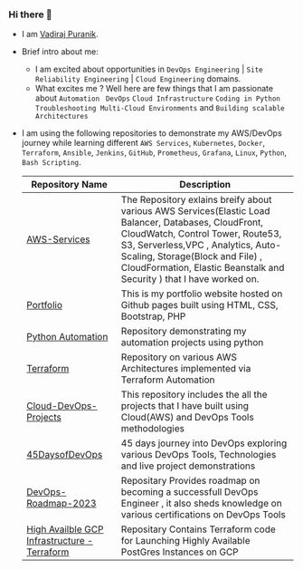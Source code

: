 ### Hi there 👋

- I am [Vadiraj Puranik](https://in.linkedin.com/in/vadiraj-puranik-4518a4165).

- Brief intro about me:
  * I am excited about opportunities in `DevOps Engineering` |  `Site Reliability Engineering` | `Cloud Engineering` domains.
  * What excites me ? Well here are few things that I am passionate about 
  `Automation `
  `DevOps`
  `Cloud Infrastructure`
  `Coding in Python`
  `Troubleshooting Multi-Cloud Environments` and `Building scalable Architectures`

- I am using the following  repositories to demonstrate  my AWS/DevOps journey while learning different `AWS Services`, `Kubernetes`, `Docker`, `Terraform`, `Ansible`,  `Jenkins`, `GitHub`,  `Prometheus`, `Grafana`, `Linux`, `Python`, `Bash Scripting`.

  | Repository Name | Description  |
  | ------ | ------ |
  | [AWS-Services](https://github.com/Vadiraj-Puranik/AWS-Architectures) | The Repository exlains breify about various AWS Services(Elastic Load Balancer, Databases, CloudFront, CloudWatch, Control Tower, Route53, S3, Serverless,VPC , Analytics, Auto-Scaling, Storage(Block and File) , CloudFormation, Elastic Beanstalk and Security ) that I have worked on. |
  | [Portfolio](https://github.com/Vadiraj-Puranik/Portfolio) | This is my portfolio website hosted on Github pages built using HTML, CSS, Bootstrap, PHP |
  | [Python Automation ](https://github.com/Vadiraj-Puranik/PythonAutomation) | Repository demonstrating my automation projects using python |
  | [Terraform ](https://github.com/Vadiraj-Puranik/Terraform) | Repository on various AWS Architectures implemented via Terraform Automation |
  | [Cloud-DevOps-Projects ](https://github.com/Vadiraj-Puranik/AWS-DevOps-Projects) | This repository includes the all the projects that I have  built using Cloud(AWS) and DevOps Tools methodologies |
  | [45DaysofDevOps](https://github.com/Vadiraj-Puranik/45DaysofDevOps) | 45 days journey into DevOps exploring various DevOps Tools, Technologies and live project demonstrations |
   | [DevOps-Roadmap-2023](https://github.com/Vadiraj-Puranik/DevOps-Roadmap) | Repositary Provides roadmap on becoming a successfull DevOps Engineer , it also sheds knowledge on various certifications on DevOps Tools |
  | [High Availble GCP Infrastructure - Terraform](https://github.com/Vadiraj-Puranik/Terraform---HA-Scalable-GCP-Database) | Repositary Contains Terraform code for Launching Highly Available PostGres Instances on GCP |
  
  

